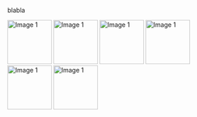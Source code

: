 blabla

<img src="https://github.com/user-attachments/assets/23388a4e-abc0-43bd-8a3c-f518a1352ad4" alt="Image 1" width="100" height="100">
<img src="https://github.com/user-attachments/assets/23388a4e-abc0-43bd-8a3c-f518a1352ad4" alt="Image 1" width="100" height="100">
<img src="https://github.com/user-attachments/assets/23388a4e-abc0-43bd-8a3c-f518a1352ad4" alt="Image 1" width="100" height="100">
<img src="https://github.com/user-attachments/assets/23388a4e-abc0-43bd-8a3c-f518a1352ad4" alt="Image 1" width="100" height="100">
<img src="https://github.com/user-attachments/assets/23388a4e-abc0-43bd-8a3c-f518a1352ad4" alt="Image 1" width="100" height="100">
<img src="https://github.com/user-attachments/assets/23388a4e-abc0-43bd-8a3c-f518a1352ad4" alt="Image 1" width="100" height="100">
